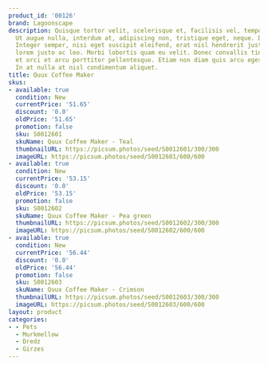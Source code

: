 ```yaml
---
product_id: '00126'
brand: Lagoonscape
description: Quisque tortor velit, scelerisque et, facilisis vel, tempor sed, urna.
  Ut augue nulla, interdum at, adipiscing non, tristique eget, neque. Donec fermentum.
  Integer semper, nisi eget suscipit eleifend, erat nisl hendrerit justo, eget vestibulum
  lorem justo ac leo. Morbi lobortis quam eu velit. Donec convallis tincidunt urna.Suspendisse
  et orci et arcu porttitor pellentesque. Etiam non diam quis arcu egestas commodo.
  In at nulla at nisl condimentum aliquet.
title: Quux Coffee Maker
skus:
- available: true
  condition: New
  currentPrice: '51.65'
  discount: '0.0'
  oldPrice: '51.65'
  promotion: false
  sku: S0012601
  skuName: Quux Coffee Maker - Teal
  thumbnailURL: https://picsum.photos/seed/S0012601/300/300
  imageURL: https://picsum.photos/seed/S0012601/600/600
- available: true
  condition: New
  currentPrice: '53.15'
  discount: '0.0'
  oldPrice: '53.15'
  promotion: false
  sku: S0012602
  skuName: Quux Coffee Maker - Pea green
  thumbnailURL: https://picsum.photos/seed/S0012602/300/300
  imageURL: https://picsum.photos/seed/S0012602/600/600
- available: true
  condition: New
  currentPrice: '56.44'
  discount: '0.0'
  oldPrice: '56.44'
  promotion: false
  sku: S0012603
  skuName: Quux Coffee Maker - Crimson
  thumbnailURL: https://picsum.photos/seed/S0012603/300/300
  imageURL: https://picsum.photos/seed/S0012603/600/600
layout: product
categories:
- - Pets
  - Murkmellow
  - Dredz
  - Girzes
---
```

